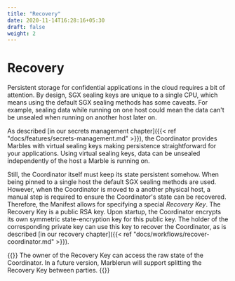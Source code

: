 ```yaml
---
title: "Recovery"
date: 2020-11-14T16:28:16+05:30
draft: false
weight: 2
---
```


# Recovery

Persistent storage for confidential applications in the cloud requires a bit of attention.
By design, SGX sealing keys are unique to a single CPU, which means using the default SGX sealing methods has some caveats.
For example, sealing data while running on one host could mean the data can't be unsealed when running on another host later on.

As described [in our secrets management chapter]({{< ref "docs/features/secrets-management.md" >}}), the Coordinator provides Marbles with virtual sealing keys making persistence straightforward for your applications.
Using virtual sealing keys, data can be unsealed independently of the host a Marble is running on.

Still, the Coordinator itself must keep its state persistent somehow. When being pinned to a single host the default SGX sealing methods are used. However, when the Coordinator is moved to a another physical host, a manual step is required to ensure the Coordinator's state can be recovered.
Therefore, the Manifest allows for specifying a special *Recovery Key*. The Recovery Key is a public RSA key. Upon startup, the Coordinator encrypts its own symmetric state-encryption key for this public key. The holder of the corresponding private key can use this key to recover the Coordinator, as is described [in our recovery chapter]({{< ref "docs/workflows/recover-coordinator.md" >}}).

{{<note>}}
The owner of the Recovery Key can access the raw state of the Coordinator. In a future version, Marblerun will support splitting the Recovery Key between parties.
{{</note>}}
